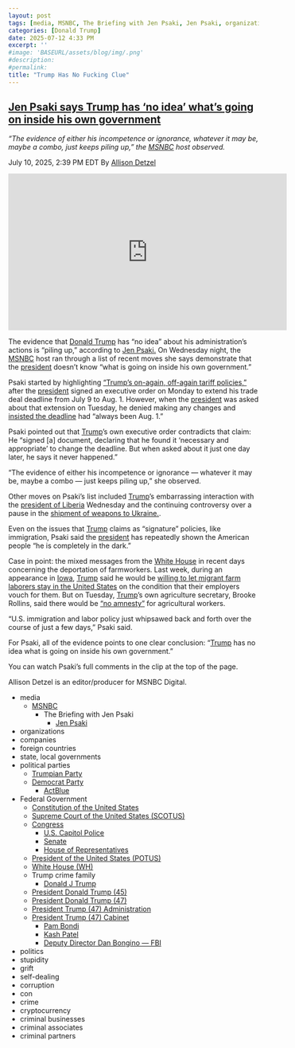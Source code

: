 ```yaml
---
layout: post
tags: [media, MSNBC, The Briefing with Jen Psaki, Jen Psaki, organizations, companies, foreign countries, state local governments, political parties, Trumpian Party, Democrat Party, ActBlue, Federal Government, Constitution of the United States, Supreme Court of the United States (SCOTUS), Congress, U.S. Capitol Police, Senate, House of Representatives, President of the United States (POTUS), White House (WH), Trump crime family, Donald J Trump, President Donald Trump (45), President Donald Trump (47), President Trump (47) Administration, President Trump (47) Cabinet, Pam Bondi, Kash Patel, Deputy Director Dan Bongino — FBI, politics, stupidity, grift, self-dealing, corruption, con, crime, cryptocurrency, criminal businesses, criminal associates, criminal partners]
categories: [Donald Trump]
date: 2025-07-12 4:33 PM
excerpt: ''
#image: 'BASEURL/assets/blog/img/.png'
#description:
#permalink:
title: "Trump Has No Fucking Clue"
---
```



## [Jen Psaki says Trump has ‘no idea’ what’s going on inside his own government](https://www.msnbc.com/top-stories/latest/trump-incompetence-white-house-tariffs-immigration-ukraine-rcna218069)

*“The evidence of either his incompetence or ignorance, whatever it may be, maybe a combo, just keeps piling up,” the [MSNBC](https://www.msnbc.com/) host observed.*

July 10, 2025, 2:39 PM EDT
By [Allison Detzel](https://www.msnbc.com/author/allison-detzel-ncpn1310186)

<iframe width="560" height="315" src="https://www.youtube.com/embed/yeygO8_6tVM?si=VD4wsutmujagwZHU" title="YouTube video player" frameborder="0" allow="accelerometer; autoplay; clipboard-write; encrypted-media; gyroscope; picture-in-picture; web-share" referrerpolicy="strict-origin-when-cross-origin" allowfullscreen></iframe>

The evidence that [Donald Trump](https://www.msnbc.com/donald-trump) has “no idea” about his administration’s actions is “piling up,” according to [Jen Psaki.](https://www.msnbc.com/jen-psaki) On Wednesday night, the [MSNBC](https://www.whitehouse.gov/) host ran through a list of recent moves she says demonstrate that the [president](https://www.whitehouse.gov/) doesn’t know “what is going on inside his own government.”

Psaki started by highlighting [“Trump’s on-again, off-again tariff policies,”](https://www.msnbc.com/top-stories/latest/trump-tariff-deal-deadline-contradictions-rcna217568) after the [president](https://www.whitehouse.gov/) signed an executive order on Monday to extend his trade deal deadline from July 9 to Aug. 1. However, when the [president](https://www.whitehouse.gov/) was asked about that extension on Tuesday, he denied making any changes and [insisted the deadline](https://www.msnbc.com/rachel-maddow-show/maddowblog/yet-another-key-issue-trump-adds-unnerving-list-dont-know-answers-rcna217718) had “always been Aug. 1.”

Psaki pointed out that [Trump](https://www.donaldjtrump.com/)’s own executive order contradicts that claim: He “signed [a] document, declaring that he found it ‘necessary and appropriate’ to change the deadline. But when asked about it just one day later, he says it never happened.”

“The evidence of either his incompetence or ignorance — whatever it may be, maybe a combo — just keeps piling up,” she observed.

Other moves on Psaki’s list included [Trump](https://www.donaldjtrump.com/)’s embarrassing interaction with the [president of Liberia](https://www.msnbc.com/top-stories/latest/trump-liberia-president](https://www.whitehouse.gov/)-english-language-rcna217845) Wednesday and the continuing controversy over a pause in the [shipment of weapons to Ukraine.](https://www.msnbc.com/morning-joe/watch/-i-m-shocked-joe-stunned-by-hegseth-s-pausing-weapons-to-ukraine-without-informing-wh-242922565772).

Even on the issues that [Trump](https://www.donaldjtrump.com/) claims as “signature” policies, like immigration, Psaki said the [president](https://www.whitehouse.gov/) has repeatedly shown the American people “he is completely in the dark.”

Case in point: the mixed messages from the [White House](https://www.whitehouse.gov/) in recent days concerning the deportation of farmworkers. Last week, during an appearance in [Iowa](https:://www.iowa.gov/), [Trump](https://www.donaldjtrump.com/) said he would be [willing to let migrant farm laborers stay in the United States](https://www.reuters.com/world/us/trump-says-he-is-willing-let-migrant-laborers-stay-us-farms-2025-07-04/) on the condition that their employers vouch for them. But on Tuesday, [Trump](https://www.donaldjtrump.com/)’s own agriculture secretary, Brooke Rollins, said there would be [“no amnesty”](https://www.reuters.com/legal/government/us-farm-secretary-says-no-amnesty-farmworkers-deportation-2025-07-08/) for agricultural workers.

“U.S. immigration and labor policy just whipsawed back and forth over the course of just a few days,” Psaki said.

For Psaki, all of the evidence points to one clear conclusion: “[Trump](https://www.donaldjtrump.com/) has no idea what is going on inside his own government.”

You can watch Psaki’s full comments in the clip at the top of the page.

Allison Detzel is an editor/producer for MSNBC Digital.

- media
    - [MSNBC](https://www.msnbc.com/)
        - The Briefing with Jen Psaki 
            - [Jen Psaki](https://www.msnbc.com/jen-psaki)
- organizations 
- companies
- foreign countries 
- state, local governments
- political parties 
    - [Trumpian Party](https://www.gop.com/)
    - [Democrat Party](https://www.democrats.org/)
        - [ActBlue](https://secure.actblue.com/)
- Federal Government 
    - [Constitution of the United States](https://constitution.congress.gov/)
    - [Supreme Court of the United States (SCOTUS)](https://www.supremecourt.gov/)
    - [Congress](https://www.congress.gov/)
        - [U.S. Capitol Police](https://www.uscp.gov/)
        - [Senate](https://www.senate.gov/)
        - [House of Representatives](https://www.house.gov/)
    - [President of the United States (POTUS)](https://www.whitehouse.gov/)
    - [White House (WH)](https://www.whitehouse.gov/)
    - Trump crime family
        - [Donald J Trump](https://www.donaldjtrump.com/)
     - [President Donald Trump (45)](https://trumpwhitehouse.archives.gov/)
    - [President Donald Trump (47)](https://www.whitehouse.gov/administration/donald-j-trump/)
    - [President Trump (47) Administration](https://www.whitehouse.gov/administration/)
    - [President Trump (47) Cabinet](https://www.whitehouse.gov/administration/the-cabinet/)
        - [Pam Bondi](https://www.justice.gov/ag/staff-profile/meet-attorney-general)
        - [Kash Patel](https://www.fbi.gov/about/leadership-and-structure/director-patel)
        - [Deputy Director Dan Bongino — FBI](https://www.fbi.gov/about/leadership-and-structure/deputy-director-dan-bongino)
- politics
- stupidity
- grift
- self-dealing
- corruption
- con
- crime
- cryptocurrency 
- criminal businesses
- criminal associates
- criminal partners


